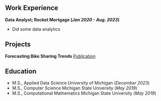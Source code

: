 ## Work Experience
**Data Analyst; Rocket Mortgage (_Jan 2020 - Aug. 2023_)**
- Did some data analytics

## Projects
**Forecasting Bike Sharing Trends**
[Publication]([https://www.mdpi.com/1424-8220/22/8/3048](https://github.com/PatrickT19/patrickt.github.io/tree/0670814973ce45820ed15f8be838ec8701870ae3/Computational%20Mathematics%20Capstone))

## Education
- M.S., Applied Data Science    University of Michigan (_December 2023_)
- M.S., Computer Science    Michigan State University (_May 2019_)
- M.S., Computational Mathematics    Michigan State University (_May 2019_)
